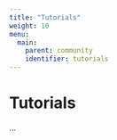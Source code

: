 ```yaml
---
title: "Tutorials"
weight: 10
menu:
  main:
    parent: community
    identifier: tutorials
---
```


# Tutorials

...